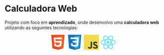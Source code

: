 # Calculadora Web 

Projeto com foco em **aprendizado**, onde desenvolvo uma **calculadora web** utilizando as seguintes tecnologias:

<div align="center">
  <img src="https://raw.githubusercontent.com/devicons/devicon/master/icons/html5/html5-original.svg" width="50" title="HTML">
  <img src="https://raw.githubusercontent.com/devicons/devicon/master/icons/css3/css3-original.svg" width="50" title="CSS">
  <img src="https://raw.githubusercontent.com/devicons/devicon/master/icons/javascript/javascript-original.svg" width="50" title="JavaScript">
  <img src="https://raw.githubusercontent.com/devicons/devicon/master/icons/react/react-original.svg" width="50" title="React">
</div>

